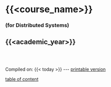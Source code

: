 # {{<course_name>}}
### **(for Distributed Systems)**

## {{<academic_year>}}

<br>

<br>

Compiled on: {{< today >}} --- [<i class="fa fa-print" aria-hidden="true"></i> printable version](?print-pdf&pdfSeparateFragments=false)

[<i class="fa fa-arrow-right" aria-hidden="true"></i> table of content](#module-contents-and-action-plan)

